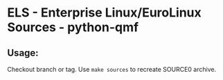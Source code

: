 # ELS - Enterprise Linux/EuroLinux Sources - python-qmf
 
## Usage:
  Checkout branch or tag. Use `make sources` to recreate  SOURCE0 archive.
